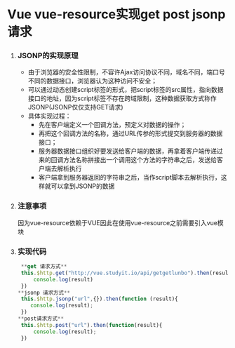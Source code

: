 # Vue vue-resource实现get post jsonp请求

1. ### JSONP的实现原理

   - 由于浏览器的安全性限制，不容许Ajax访问协议不同，域名不同，端口号不同的数据接口，浏览器认为这种访问不安全；
   - 可以通过动态创建script标签的形式，把script标签的src属性，指向数据接口的地址，因为script标签不存在跨域限制，这种数据获取方式称作JSONP(JSONP仅仅支持GET请求)
   - 具体实现过程：
     + 先在客户端定义一个回调方法，预定义对数据的操作；
     + 再把这个回调方法的名称，通过URL传参的形式提交到服务器的数据接口；
     + 服务器数据接口组织好要发送给客户端的数据，再拿着客户端传递过来的回调方法名称拼接出一个调用这个方法的字符串之后，发送给客户端去解析执行
     + 客户端拿到服务器返回的字符串之后，当作script脚本去解析执行，这样就可以拿到JSONP的数据

2. ### 注意事项

   因为vue-resource依赖于VUE因此在使用vue-resource之前需要引入vue模块

   

3. ### 实现代码

   ~~~js
    **get 请求方式**             
    this.$http.get("http://vue.studyit.io/api/getgetlunbo").then(result=>{
        console.log(result)
    })
   **jsonp 请求方式**
    this.$http.jsonp("url",{}).then(function (result){
       console.log(result);                  
    })
   **post请求方式**
    this.$http.post("url").then(function(result){
        console.log(result);       
    })
   ~~~